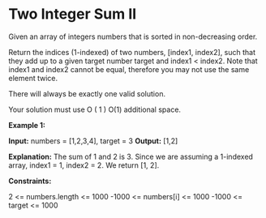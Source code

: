 # Two Integer Sum II

Given an array of integers numbers that is sorted in non-decreasing order.

Return the indices (1-indexed) of two numbers, [index1, index2], such that they add up to a given target number target and index1 < index2. Note that index1 and index2 cannot be equal, therefore you may not use the same element twice.

There will always be exactly one valid solution.

Your solution must use 
O
(
1
)
O(1) additional space.

**Example 1:**

**Input:** numbers = [1,2,3,4], target = 3
**Output:** [1,2]

**Explanation:**
The sum of 1 and 2 is 3. Since we are assuming a 1-indexed array, index1 = 1, index2 = 2. We return [1, 2].

**Constraints:**

2 <= numbers.length <= 1000
-1000 <= numbers[i] <= 1000
-1000 <= target <= 1000
